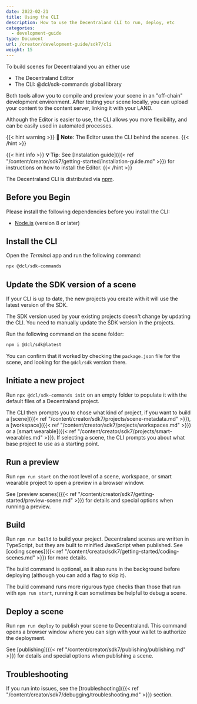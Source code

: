 ```yaml
---
date: 2022-02-21
title: Using the CLI
description: How to use the Decentraland CLI to run, deploy, etc
categories:
  - development-guide
type: Document
url: /creator/development-guide/sdk7/cli
weight: 15
---
```



To build scenes for Decentraland you an either use 

- The Decentraland Editor
- The CLI: @dcl/sdk-commands global library

Both tools allow you to compile and preview your scene in an "off-chain" development environment. After testing your scene locally, you can upload your content to the content server, linking it with your LAND.

Although the Editor is easier to use, the CLI allows you more flexibility, and can be easily used in automated processes.

{{< hint warning >}}
**📔 Note**:  The Editor uses the CLI behind the scenes.
{{< /hint >}}


{{< hint info >}}
**💡 Tip**:  See [Instalation guide]({{< ref "/content/creator/sdk7/getting-started/installation-guide.md" >}}) for instructions on how to install the Editor.
{{< /hint >}}

The Decentraland CLI is distributed via [npm](https://www.npmjs.com/get-npm?utm_source=house&utm_medium=homepage&utm_campaign=free%20orgs&utm_term=Install%20npm).



## Before you Begin

Please install the following dependencies before you install the CLI:

- [Node.js](https://nodejs.org) (version 8 or later)

## Install the CLI

Open the _Terminal_ app and run the following command:

```bash
npx @dcl/sdk-commands
```


## Update the SDK version of a scene

If your CLI is up to date, the new projects you create with it will use the latest version of the SDK.

The SDK version used by your existing projects doesn't change by updating the CLI. You need to manually update the SDK version in the projects.

Run the following command on the scene folder:

```bash
npm i @dcl/sdk@latest
```

You can confirm that it worked by checking the `package.json` file for the scene, and looking for the `@dcl/sdk` version there.

## Initiate a new project

Run `npx @dcl/sdk-commands init` on an empty folder to populate it with the default files of a Decentraland project.

The CLI then prompts you to chose what kind of project, if you want to build a [scene]({{< ref "/content/creator/sdk7/projects/scene-metadata.md" >}}), a [workspace]({{< ref "/content/creator/sdk7/projects/workspaces.md" >}}) or a [smart wearable]({{< ref "/content/creator/sdk7/projects/smart-wearables.md" >}}). If selecting a scene, the CLI prompts you about what base project to use as a starting point.

## Run a preview

Run `npm run start` on the root level of a scene, workspace, or smart wearable project to open a preview in a browser window.

See [preview scenes]({{< ref "/content/creator/sdk7/getting-started/preview-scene.md" >}}) for details and special options when running a preview.

## Build

Run `npm run build` to build your project. Decentraland scenes are written in TypeScript, but they are built to minified JavaScript when published. See [coding scenes]({{< ref "/content/creator/sdk7/getting-started/coding-scenes.md" >}}) for more details.

The build command is optional, as it also runs in the background before deploying (although you can add a flag to skip it).

The build command runs more rigurous type checks than those that run with `npm run start`, running it can sometimes be helpful to debug a scene.

## Deploy a scene

Run `npm run deploy` to publish your scene to Decentraland. This command opens a browser window where you can sign with your wallet to authorize the deployment.

See [publishing]({{< ref "/content/creator/sdk7/publishing/publishing.md" >}}) for details and special options when publishing a scene.



## Troubleshooting

If you run into issues, see the [troubleshooting]({{< ref "/content/creator/sdk7/debugging/troubleshooting.md" >}}) section.



<!--


#### Optional: Install Git

Mac OS and linux-based machines should have git installed by default, these steps should only be relevant to Windows based machines.

1.  Download [git](https://git-scm.com/download/win) (you'll likely want the 64-bit Windows version)
2.  The installation process will prompt you to choose severla options, we recommend the following:
	1.  Install **git bash**
	2.  For default text editor, select **Use the Nano editor by default**
	3.  For path environment, select **Use Git from the Windows Command Prompt**
	4.  For SSH executable, select **Use OpenSSH**
	5.  For HTTPS transport backend, select **Use the OpenSSL library**
	6.  For line ending conversions, select **Checkout Windows-style, commit Unix-style line endings**
	7.  For the terminal emulator to use with Git Bash select **Use MinTTY**
	8.  On the final installation screen select the following options
		- **Enable file system caching**
		- **Enable Git Credential Manager**
		- **Enable symbolic links**

-->
